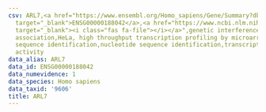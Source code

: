 ```yaml
---
csv: ARL7,<a href="https://www.ensembl.org/Homo_sapiens/Gene/Summary?db=core;g=ENSG00000188042"
  target="_blank">ENSG00000188042</a>,<a href="https://www.ncbi.nlm.nih.gov/pubmed/17216044"
  target="_blank"><i class="fas fa-file"></i></a>",genetic interference,functional
  association,HeLa, high throughput transcription profiling by microarray,nucleotide
  sequence identification,nucleotide sequence identification,transcriptional regulation,up-regulates
  activity
data_alias: ARL7
data_id: ENSG00000188042
data_numevidence: 1
data_species: Homo sapiens
data_taxid: '9606'
title: ARL7
---
```

